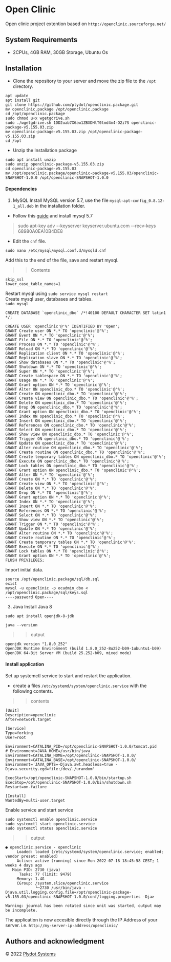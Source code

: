 # Open Clinic

Open clinic project extention based on `http://openclinic.sourceforge.net/`

## System Requirements

- 2CPUs, 4GB RAM, 30GB Storage, Ubuntu Os

## Installation
- Clone the repository to your server and move the zip file to the `/opt` directory.
```
apt update
apt install git
git clone https://github.com/plydot/openclinic.package.git
mv openclinic.package /opt/openclinic.package
cd /opt/openclinic.package
sudo chmod u+x wgetgdrive.sh
sudo ./wgetgdrive.sh 1DD2uab7X6aw1ZBXDHlT0tmd4m4-O2i7S openclinic-package-v5.155.03.zip
mv openclinic-package-v5.155.03.zip /opt/openclinic-package-v5.155.03.zip
cd /opt
```
- Unzip the Installation package
```
sudo apt install unzip
sudo unzip openclinic-package-v5.155.03.zip
cd openclinic-package-v5.155.03
mv /opt/openclinic.package/openclinic-package-v5.155.03/openclinic-SNAPSHOT-1.0.0 /opt/openclinic-SNAPSHOT-1.0.0
```
#### Dependencies
1. MySQL
Install MySQL version 5.7, use the file `mysql-apt-config_0.8.12-1_all.deb` in the installation folder.
- Follow this [guide](https://www.how2shout.com/linux/add-repository-to-install-mysql-5-7-on-ubuntu-20-04-lts-linux/) and install mysql 5.7
> sudo apt-key adv --keyserver keyserver.ubuntu.com --recv-keys 68980A0EA10B4DE8
- Edit the `cnf` file.
```
sudo nano /etc/mysql/mysql.conf.d/mysqld.cnf
```
Add this to the end of the file, save and restart mysql.
>> Contents
```
skip_ssl
lower_case_table_names=1
```
Restart mysql using `sudo service mysql restart`\
Create mysql user, databases and tables.\
`sudo mysql`
```
CREATE DATABASE `openclinic_dbo` /*!40100 DEFAULT CHARACTER SET latin1 */;

CREATE USER 'openclinic'@'%' IDENTIFIED BY '0pen';
GRANT Create user ON *.* TO 'openclinic'@'%';
GRANT Event ON *.* TO 'openclinic'@'%';
GRANT File ON *.* TO 'openclinic'@'%';
GRANT Process ON *.* TO 'openclinic'@'%';
GRANT Reload ON *.* TO 'openclinic'@'%';
GRANT Replication client ON *.* TO 'openclinic'@'%';
GRANT Replication slave ON *.* TO 'openclinic'@'%';
GRANT Show databases ON *.* TO 'openclinic'@'%';
GRANT Shutdown ON *.* TO 'openclinic'@'%';
GRANT Super ON *.* TO 'openclinic'@'%';
GRANT Create tablespace ON *.* TO 'openclinic'@'%';
GRANT Usage ON *.* TO 'openclinic'@'%';
GRANT Grant option ON *.* TO 'openclinic'@'%';
GRANT Alter ON openclinic_dbo.* TO 'openclinic'@'%';
GRANT Create ON openclinic_dbo.* TO 'openclinic'@'%';
GRANT Create view ON openclinic_dbo.* TO 'openclinic'@'%';
GRANT Delete ON openclinic_dbo.* TO 'openclinic'@'%';
GRANT Drop ON openclinic_dbo.* TO 'openclinic'@'%';
GRANT Grant option ON openclinic_dbo.* TO 'openclinic'@'%';
GRANT Index ON openclinic_dbo.* TO 'openclinic'@'%';
GRANT Insert ON openclinic_dbo.* TO 'openclinic'@'%';
GRANT References ON openclinic_dbo.* TO 'openclinic'@'%';
GRANT Select ON openclinic_dbo.* TO 'openclinic'@'%';
GRANT Show view ON openclinic_dbo.* TO 'openclinic'@'%';
GRANT Trigger ON openclinic_dbo.* TO 'openclinic'@'%';
GRANT Update ON openclinic_dbo.* TO 'openclinic'@'%';
GRANT Alter routine ON openclinic_dbo.* TO 'openclinic'@'%';
GRANT Create routine ON openclinic_dbo.* TO 'openclinic'@'%';
GRANT Create temporary tables ON openclinic_dbo.* TO 'openclinic'@'%';
GRANT Execute ON openclinic_dbo.* TO 'openclinic'@'%';
GRANT Lock tables ON openclinic_dbo.* TO 'openclinic'@'%';
GRANT Grant option ON openclinic_dbo.* TO 'openclinic'@'%';
GRANT Alter ON *.* TO 'openclinic'@'%';
GRANT Create ON *.* TO 'openclinic'@'%';
GRANT Create view ON *.* TO 'openclinic'@'%';
GRANT Delete ON *.* TO 'openclinic'@'%';
GRANT Drop ON *.* TO 'openclinic'@'%';
GRANT Grant option ON *.* TO 'openclinic'@'%';
GRANT Index ON *.* TO 'openclinic'@'%';
GRANT Insert ON *.* TO 'openclinic'@'%';
GRANT References ON *.* TO 'openclinic'@'%';
GRANT Select ON *.* TO 'openclinic'@'%';
GRANT Show view ON *.* TO 'openclinic'@'%';
GRANT Trigger ON *.* TO 'openclinic'@'%';
GRANT Update ON *.* TO 'openclinic'@'%';
GRANT Alter routine ON *.* TO 'openclinic'@'%';
GRANT Create routine ON *.* TO 'openclinic'@'%';
GRANT Create temporary tables ON *.* TO 'openclinic'@'%';
GRANT Execute ON *.* TO 'openclinic'@'%';
GRANT Lock tables ON *.* TO 'openclinic'@'%';
GRANT Grant option ON *.* TO 'openclinic'@'%';
FLUSH PRIVILEGES;
```
Import initial data.
```
source /opt/openclinic.package/sql/db.sql
exist
mysql -u openclinic -p ocadmin_dbo < /opt/openclinic.package/sql/keys.sql
----password 0pen----
```

3. Java 
Install Java 8
```
sudo apt install openjdk-8-jdk
```
`java --version`
>> output
```
openjdk version "1.8.0_252"
OpenJDK Runtime Environment (build 1.8.0_252-8u252-b09-1ubuntu1-b09)
OpenJDK 64-Bit Server VM (build 25.252-b09, mixed mode)

```

#### Install application
Set up systemctl service to start and restart the application.
- create a files `/etc/systemd/system/openclinic.service` with the following contents.
>> contents
```
[Unit]
Description=openclinic
After=network.target

[Service]
Type=forking
User=root

Environment=CATALINA_PID=/opt/openclinic-SNAPSHOT-1.0.0/tomcat.pid
# Environment=JAVA_HOME=/usr/bin/java
Environment=CATALINA_HOME=/opt/openclinic-SNAPSHOT-1.0.0/
Environment=CATALINA_BASE=/opt/openclinic-SNAPSHOT-1.0.0/
Environment='JAVA_OPTS=-Djava.awt.headless=true -Djava.security.egd=file:/dev/./urandom'

ExecStart=/opt/openclinic-SNAPSHOT-1.0.0/bin/startup.sh
ExecStop=/opt/openclinic-SNAPSHOT-1.0.0/bin/shutdown.sh
Restart=on-failure

[Install]
WantedBy=multi-user.target
```
Enable service and start service
```
sudo systemctl enable openclinic.service 
sudo systemctl start openclinic.service
sudo systemctl status openclinic.service
```
>> output
```
● openclinic.service - openclinic
     Loaded: loaded (/etc/systemd/system/openclinic.service; enabled; vendor preset: enabled)
     Active: active (running) since Mon 2022-07-18 18:45:58 CEST; 1 weeks 4 days ago
   Main PID: 2730 (java)
      Tasks: 77 (limit: 9479)
     Memory: 1.4G
     CGroup: /system.slice/openclinic.service
             └─2730 /usr/bin/java -Djava.util.logging.config.file=/opt/openclinic-package-v5.155.03/openclinic-SNAPSHOT-1.0.0/conf/logging.properties -Dja>

Warning: journal has been rotated since unit was started, output may be incomplete.
```
The application is now accesible directly through the IP Address of your server.
i.e. `http://my-server-ip-address/openclinic/`


## Authors and acknowledgment
&copy; 2022 [Plydot Systems](https://plydot.com)

